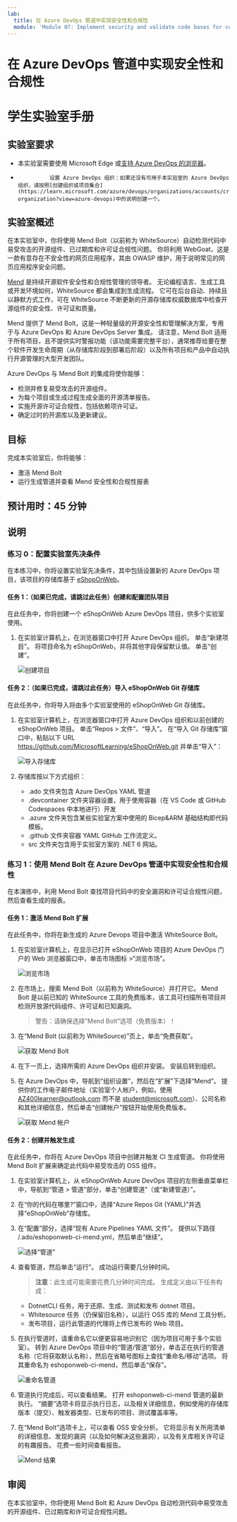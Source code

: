 ```yaml
---
lab:
  title: 在 Azure DevOps 管道中实现安全性和合规性
  module: 'Module 07: Implement security and validate code bases for compliance'
---
```


# <a name="implement-security-and-compliance-in-an-azure-devops-pipeline"></a>在 Azure DevOps 管道中实现安全性和合规性

# <a name="student-lab-manual"></a>学生实验室手册

## <a name="lab-requirements"></a>实验室要求

- 本实验室需要使用 Microsoft Edge 或[支持 Azure DevOps 的浏览器](https://learn.microsoft.com/azure/devops/server/compatibility?view=azure-devops#web-portal-supported-browsers)。

-               设置 Azure DevOps 组织：如果还没有可用于本实验室的 Azure DevOps 组织，请按照[创建组织或项目集合](https://learn.microsoft.com/azure/devops/organizations/accounts/create-organization?view=azure-devops)中的说明创建一个。

## <a name="lab-overview"></a>实验室概述

在本实验室中，你将使用 Mend Bolt（以前称为 WhiteSource）自动检测代码中易受攻击的开源组件、已过期库和许可证合规性问题。 你将利用 WebGoat，这是一款有意存在不安全性的网页应用程序，其由 OWASP 维护，用于说明常见的网页应用程序安全问题。

[Mend](https://www.mend.io/) 是持续开源软件安全性和合规性管理的领导者。 无论编程语言、生成工具或开发环境如何，WhiteSource 都会集成到生成流程。 它可在后台自动、持续且以静默方式工作，可在 WhiteSource 不断更新的开源存储库权威数据库中检查开源组件的安全性、许可证和质量。

Mend 提供了 Mend Bolt，这是一种轻量级的开源安全性和管理解决方案，专用于与 Azure DevOps 和 Azure DevOps Server 集成。 请注意，Mend Bolt 适用于所有项目，且不提供实时警报功能（该功能需要完整平台），通常推荐给要在整个软件开发生命周期（从存储库阶段到部署后阶段）以及所有项目和产品中自动执行开源管理的大型开发团队。

Azure DevOps 与 Mend Bolt 的集成将使你能够：

- 检测并修复易受攻击的开源组件。
- 为每个项目或生成过程生成全面的开源清单报告。
- 实施开源许可证合规性，包括依赖项许可证。
- 确定过时的开源库以及更新建议。

## <a name="objectives"></a>目标

完成本实验室后，你将能够：

- 激活 Mend Bolt
- 运行生成管道并查看 Mend 安全性和合规性报表

## <a name="estimated-timing-45-minutes"></a>预计用时：45 分钟

## <a name="instructions"></a>说明

### <a name="exercise-0-configure-the-lab-prerequisites"></a>练习 0：配置实验室先决条件

在本练习中，你将设置实验室先决条件，其中包括设置新的 Azure DevOps 项目，该项目的存储库基于 [eShopOnWeb](https://github.com/MicrosoftLearning/eShopOnWeb)。

#### <a name="task-1--skip-if-done-create-and-configure-the-team-project"></a>任务 1：（如果已完成，请跳过此任务）创建和配置团队项目

在此任务中，你将创建一个 eShopOnWeb Azure DevOps 项目，供多个实验室使用。

1.  在实验室计算机上，在浏览器窗口中打开 Azure DevOps 组织。 单击“新建项目”。 将项目命名为 eShopOnWeb，并将其他字段保留默认值。 单击“创建”。

    ![创建项目](images/create-project.png)

#### <a name="task-2--skip-if-done-import-eshoponweb-git-repository"></a>任务 2：（如果已完成，请跳过此任务）导入 eShopOnWeb Git 存储库

在此任务中，你将导入将由多个实验室使用的 eShopOnWeb Git 存储库。

1.  在实验室计算机上，在浏览器窗口中打开 Azure DevOps 组织和以前创建的 eShopOnWeb 项目。 单击“Repos > 文件”、“导入”。  在“导入 Git 存储库”窗口中，粘贴以下 URL https://github.com/MicrosoftLearning/eShopOnWeb.git 并单击“导入”： 

    ![导入存储库](images/import-repo.png)

1.  存储库按以下方式组织：
    - .ado 文件夹包含 Azure DevOps YAML 管道
    - .devcontainer 文件夹容器设置，用于使用容器（在 VS Code 或 GitHub Codespaces 中本地进行）开发
    - .azure 文件夹包含某些实验室方案中使用的 Bicep&ARM 基础结构即代码模板。
    - .github 文件夹容器 YAML GitHub 工作流定义。
    - src 文件夹包含用于实验室方案的 .NET 6 网站。

### <a name="exercise-1-implement-security-and-compliance-in-an-azure-devops-pipeline-by-using-mend-bolt"></a>练习 1：使用 Mend Bolt 在 Azure DevOps 管道中实现安全性和合规性

在本演练中，利用 Mend Bolt 查找项目代码中的安全漏洞和许可证合规性问题，然后查看生成的报表。

#### <a name="task-1-activate-mend-bolt-extension"></a>任务 1：激活 Mend Bolt 扩展

在此任务中，你将在新生成的 Azure Devops 项目中激活 WhiteSource Bolt。

1.  在实验室计算机上，在显示已打开 eShopOnWeb 项目的 Azure DevOps 门户的 Web 浏览器窗口中，单击市场图标 >“浏览市场”。 

    ![浏览市场](images/browse-marketplace.png)

1.  在市场上，搜索 Mend Bolt（以前称为 WhiteSource）并打开它。 Mend Bolt 是以前已知的 WhiteSource 工具的免费版本，该工具可扫描所有项目并检测开放源代码组件、许可证和已知漏洞。

    > 警告：请确保选择“Mend Bolt”选项（免费版本）！ 

1.  在“Mend Bolt (以前称为 WhiteSource)”页上，单击“免费获取”。 

    ![获取 Mend Bolt](images/mend-bolt.png)

1.  在下一页上，选择所需的 Azure DevOps 组织并安装。 安装后转到组织。

1.  在 Azure DevOps 中，导航到“组织设置”，然后在“扩展”下选择“Mend”。   提供你的工作电子邮件地址（实验室个人帐户，例如，使用 AZ400learner@outlook.com 而不是 student@microsoft.com）、公司名称和其他详细信息，然后单击“创建帐户”按钮开始使用免费版本。 

    ![获取 Mend 帐户](images/mend-account.png)


#### <a name="task-2-create-and-trigger-a-build"></a>任务 2：创建并触发生成

在此任务中，你将在 Azure DevOps 项目中创建并触发 CI 生成管道。 你将使用 Mend Bolt 扩展来确定此代码中易受攻击的 OSS 组件。

1.  在实验室计算机上，从 eShopOnWeb Azure DevOps 项目的左侧垂直菜单栏中，导航到“管道 > 管道”部分，单击“创建管道”（或“新建管道）”。   

1.  在“你的代码在哪里?”窗口中，选择“Azure Repos Git (YAML)”并选择“eShopOnWeb”存储库。  

1.  在“配置”部分，选择“现有 Azure Pipelines YAML 文件”。  提供以下路径 /.ado/eshoponweb-ci-mend.yml，然后单击“继续”。 

    ![选择“管道”](images/select-pipeline.png)

1.  查看管道，然后单击“运行”。 成功运行需要几分钟时间。
    > **注意**：此生成可能需要花费几分钟时间完成。 生成定义由以下任务构成：
    - DotnetCLI 任务，用于还原、生成、测试和发布 dotnet 项目。
    - Whitesource 任务（仍保留旧名称），以运行 OSS 库的 Mend 工具分析。
    - 发布项目，运行此管道的代理将上传已发布的 Web 项目。

1.  在执行管道时，请重命名它以便更容易地识别它（因为项目可用于多个实验室）。 转到 Azure DevOps 项目中的“管道/管道”部分，单击正在执行的管道名称（它将获取默认名称），然后在省略号图标上查找“重命名/移动”选项。  将其重命名为 eshoponweb-ci-mend，然后单击“保存”。 

    ![重命名管道](images/rename-pipeline.png)

1.  管道执行完成后，可以查看结果。 打开 eshoponweb-ci-mend 管道的最新执行。 “摘要”选项卡将显示执行日志，以及相关详细信息，例如使用的存储库版本（提交）、触发器类型、已发布的项目、测试覆盖率等。

1. 在“Mend Bolt”选项卡上，可以查看 OSS 安全分析。 它将显示有关所用清单的详细信息、发现的漏洞（以及如何解决这些漏洞），以及有关库相关许可证的有趣报告。 花费一些时间查看报告。

    ![Mend 结果](images/mend-results.png)

## <a name="review"></a>审阅

在本实验室中，你将使用 Mend Bolt 和 Azure DevOps 自动检测代码中易受攻击的开源组件、已过期库和许可证合规性问题。
